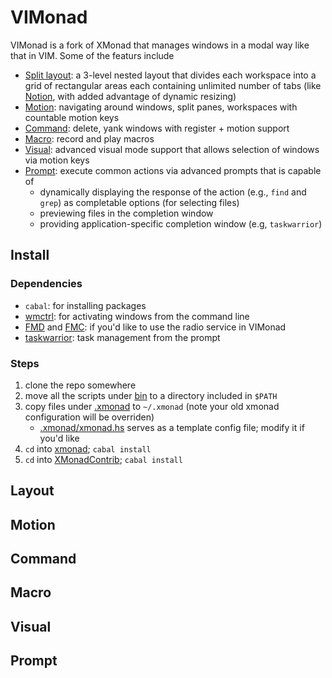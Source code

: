 # VIMonad

VIMonad is a fork of XMonad that manages windows in a modal way like that in VIM. Some of the featurs include

* [Split layout](#split): a 3-level nested layout that divides each workspace into a grid of rectangular areas each containing unlimited number of tabs (like [Notion](http://notion.sourceforge.net/), with added advantage of dynamic resizing)
* [Motion](#motion): navigating around windows, split panes, workspaces with countable motion keys
* [Command](#command): delete, yank windows with register + motion support
* [Macro](#macro): record and play macros
* [Visual](#visual): advanced visual mode support that allows selection of windows via motion keys
* [Prompt](#prompt): execute common actions via advanced prompts that is capable of
    * dynamically displaying the response of the action (e.g., `find` and `grep`) as completable options (for selecting files)
    * previewing files in the completion window
    * providing application-specific completion window (e.g, `taskwarrior`)

## Install

### Dependencies

* `cabal`: for installing packages
* [wmctrl](http://tomas.styblo.name/wmctrl/): for activating windows from the command line
* [FMD](http://github.com/lynnard/fmd) and [FMC](http://github.com/lynnard/fmc): if you'd like to use the radio service in VIMonad
* [taskwarrior](http://taskwarrior.org/): task management from the prompt

### Steps

1. clone the repo somewhere
2. move all the scripts under [bin](bin) to a directory included in `$PATH`
3. copy files under [.xmonad](.xmonad) to `~/.xmonad` (note your old xmonad configuration will be overriden)
    * [.xmonad/xmonad.hs](.xmonad/xmonad.hs) serves as a template config file; modify it if you'd like
4. `cd` into [xmonad](xmonad); `cabal install`
5. `cd` into [XMonadContrib](XMonadContrib); `cabal install`

## <a id="split"></a>Layout

## <a id="motion"></a>Motion

## <a id="command"></a>Command

## <a id="macro"></a>Macro

## <a id="visual"></a>Visual

## <a id="prompt"></a>Prompt
